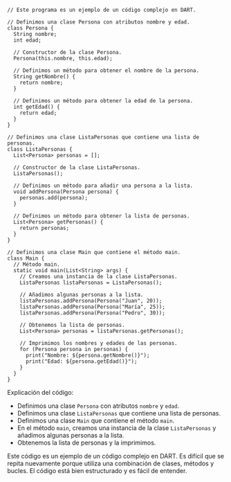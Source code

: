 ```
// Este programa es un ejemplo de un código complejo en DART.

// Definimos una clase Persona con atributos nombre y edad.
class Persona {
  String nombre;
  int edad;

  // Constructor de la clase Persona.
  Persona(this.nombre, this.edad);

  // Definimos un método para obtener el nombre de la persona.
  String getNombre() {
    return nombre;
  }

  // Definimos un método para obtener la edad de la persona.
  int getEdad() {
    return edad;
  }
}

// Definimos una clase ListaPersonas que contiene una lista de personas.
class ListaPersonas {
  List<Persona> personas = [];

  // Constructor de la clase ListaPersonas.
  ListaPersonas();

  // Definimos un método para añadir una persona a la lista.
  void addPersona(Persona persona) {
    personas.add(persona);
  }

  // Definimos un método para obtener la lista de personas.
  List<Persona> getPersonas() {
    return personas;
  }
}

// Definimos una clase Main que contiene el método main.
class Main {
  // Método main.
  static void main(List<String> args) {
    // Creamos una instancia de la clase ListaPersonas.
    ListaPersonas listaPersonas = ListaPersonas();

    // Añadimos algunas personas a la lista.
    listaPersonas.addPersona(Persona("Juan", 20));
    listaPersonas.addPersona(Persona("María", 25));
    listaPersonas.addPersona(Persona("Pedro", 30));

    // Obtenemos la lista de personas.
    List<Persona> personas = listaPersonas.getPersonas();

    // Imprimimos los nombres y edades de las personas.
    for (Persona persona in personas) {
      print("Nombre: ${persona.getNombre()}");
      print("Edad: ${persona.getEdad()}");
    }
  }
}
```

Explicación del código:

* Definimos una clase `Persona` con atributos `nombre` y `edad`.
* Definimos una clase `ListaPersonas` que contiene una lista de personas.
* Definimos una clase `Main` que contiene el método `main`.
* En el método `main`, creamos una instancia de la clase `ListaPersonas` y añadimos algunas personas a la lista.
* Obtenemos la lista de personas y la imprimimos.

Este código es un ejemplo de un código complejo en DART. Es difícil que se repita nuevamente porque utiliza una combinación de clases, métodos y bucles. El código está bien estructurado y es fácil de entender.